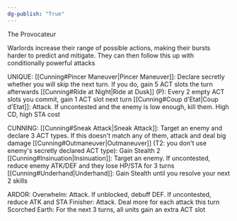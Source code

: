```yaml
---
dg-publish: "True"
---
```


The Provocateur

Warlords increase their range of possible actions, making their bursts harder to predict and mitigate. They can then follow this up with conditionally powerful attacks

UNIQUE:
[[Cunning#Pincer Maneuver|Pincer Maneuver]]: Declare secretly whether you will skip the next turn. If you do, gain 5 ACT slots the turn afterwards
[[Cunning#Ride at Night|Ride at Dusk]] (P): Every 2 empty ACT slots you commit, gain 1 ACT slot next turn
[[Cunning#Coup d'Etat|Coup d'Etat]]: Attack. If uncontested and the enemy is low enough, kill them. High CD, high STA cost

CUNNING:
[[Cunning#Sneak Attack|Sneak Attack]]: Target an enemy and declare 3 ACT types. If this doesn't match any of them, attack and deal big damage
[[Cunning#Outmaneuver|Outmaneuver]] (T2: you don't use enemy's secretly declared ACT type): Gain Stealth 2
[[Cunning#Insinuation|Insinuation]]: Target an enemy. If uncontested, reduce enemy ATK/DEF and they lose HP/STA for 3 turns
[[Cunning#Underhand|Underhand]]: Gain Stealth until you resolve your next 2 skills

ARDOR:
Overwhelm: Attack. If unblocked, debuff DEF. If uncontested, reduce ATK and STA
Finisher: Attack. Deal more for each attack this turn
Scorched Earth: For the next 3 turns, all units gain an extra ACT slot

